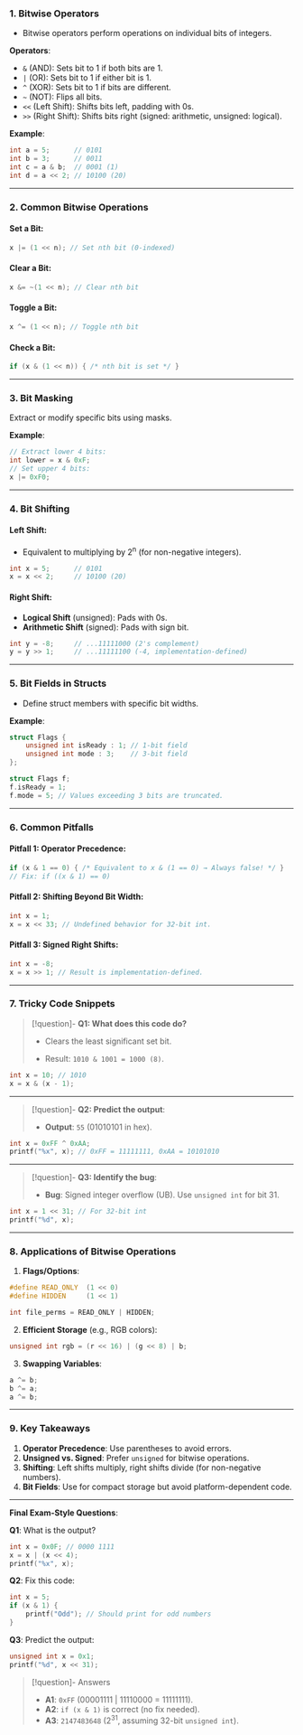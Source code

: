 ### **1. Bitwise Operators**
- Bitwise operators perform operations on individual bits of integers. 

**Operators**:
- `&` (AND): Sets bit to 1 if both bits are 1.
- `|` (OR): Sets bit to 1 if either bit is 1.
- `^` (XOR): Sets bit to 1 if bits are different.
- `~` (NOT): Flips all bits.
- `<<` (Left Shift): Shifts bits left, padding with 0s.
- `>>` (Right Shift): Shifts bits right (signed: arithmetic, unsigned: logical).

**Example**:
```c
int a = 5;      // 0101
int b = 3;      // 0011
int c = a & b;  // 0001 (1)
int d = a << 2; // 10100 (20)
```

---

### **2. Common Bitwise Operations**

#### **Set a Bit**:
```c
x |= (1 << n); // Set nth bit (0-indexed)
```
#### **Clear a Bit**:
```c
x &= ~(1 << n); // Clear nth bit
```
#### **Toggle a Bit**:
```c
x ^= (1 << n); // Toggle nth bit
```
#### **Check a Bit**:
```c
if (x & (1 << n)) { /* nth bit is set */ }
```

---
### **3. Bit Masking**
Extract or modify specific bits using masks.  

**Example**:
```c
// Extract lower 4 bits:
int lower = x & 0xF;
// Set upper 4 bits:
x |= 0xF0;
```

---
### **4. Bit Shifting**

#### **Left Shift**:
- Equivalent to multiplying by 2<sup>n</sup> (for non-negative integers).
```c
int x = 5;      // 0101
x = x << 2;     // 10100 (20)
```

#### **Right Shift**:
- **Logical Shift** (unsigned): Pads with 0s.
- **Arithmetic Shift** (signed): Pads with sign bit.
```c
int y = -8;     // ...11111000 (2's complement)
y = y >> 1;     // ...11111100 (-4, implementation-defined)
```
---
### **5. Bit Fields in Structs**
- Define struct members with specific bit widths.  

**Example**:
```c
struct Flags {
    unsigned int isReady : 1; // 1-bit field
    unsigned int mode : 3;    // 3-bit field
};

struct Flags f;
f.isReady = 1;
f.mode = 5; // Values exceeding 3 bits are truncated.
```

---
### **6. Common Pitfalls**

#### **Pitfall 1: Operator Precedence**:
```c
if (x & 1 == 0) { /* Equivalent to x & (1 == 0) → Always false! */ }
// Fix: if ((x & 1) == 0)
```

#### **Pitfall 2: Shifting Beyond Bit Width**:
```c
int x = 1;
x = x << 33; // Undefined behavior for 32-bit int.
```

#### **Pitfall 3: Signed Right Shifts**:
```c
int x = -8;
x = x >> 1; // Result is implementation-defined.
```

---
### **7. Tricky Code Snippets**

> [!question]- **Q1: What does this code do?**
> - Clears the least significant set bit.
>     
> - Result: `1010 & 1001 = 1000 (8)`.

```c
int x = 10; // 1010
x = x & (x - 1);
```

---

> [!question]- **Q2: Predict the output**:
> - **Output**: `55` (01010101 in hex). 

```c
int x = 0xFF ^ 0xAA;
printf("%x", x); // 0xFF = 11111111, 0xAA = 10101010
```

---

> [!question]- **Q3: Identify the bug**:
> - **Bug**: Signed integer overflow (UB). Use `unsigned int` for bit 31.

```c
int x = 1 << 31; // For 32-bit int
printf("%d", x);
```

---
### **8. Applications of Bitwise Operations**

1. **Flags/Options**:
```c
#define READ_ONLY  (1 << 0)
#define HIDDEN     (1 << 1)

int file_perms = READ_ONLY | HIDDEN;        
```

2. **Efficient Storage** (e.g., RGB colors):
```c
unsigned int rgb = (r << 16) | (g << 8) | b;
```    
    
3. **Swapping Variables**:
```c
a ^= b;
b ^= a;
a ^= b;    
```    

---
### **9. Key Takeaways**
1. **Operator Precedence**: Use parentheses to avoid errors.
2. **Unsigned vs. Signed**: Prefer `unsigned` for bitwise operations.
3. **Shifting**: Left shifts multiply, right shifts divide (for non-negative numbers).
4. **Bit Fields**: Use for compact storage but avoid platform-dependent code.

---

**Final Exam-Style Questions**:

**Q1**: What is the output?
```c
int x = 0x0F; // 0000 1111
x = x | (x << 4);
printf("%x", x);
```

**Q2**: Fix this code:
```c
int x = 5;
if (x & 1) {
    printf("Odd"); // Should print for odd numbers
}
```

**Q3**: Predict the output:
```c
unsigned int x = 0x1;
printf("%d", x << 31);
```

> [!question]- Answers
> - **A1**: `0xFF` (00001111 | 11110000 = 11111111).
> - **A2**: `if (x & 1)` is correct (no fix needed).
> - **A3**: `2147483648` (2<sup>31</sup>, assuming 32-bit `unsigned int`).
